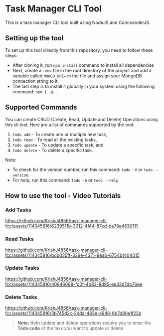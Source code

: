 # Task Manager CLI Tool
This is a task manager CLI tool built using NodeJS and CommanderJS.

## Setting up the tool
To set up this tool directly from this repository, you need to follow these steps:
- After cloning it, run `npm install` command to install all dependencies
- Next, create a `.env` file in the root directory of the project and add a variable called `MONGO_URI=` in the file and assign your MongoDB connection string to it
- The last step is to install it globally in your system using the following command: `npm i -g .`

## Supported Commands
You can create CRUD (Create, Read, Update and Delete) Operations using this cli tool. Here are a list of commands supported by the tool:
1. `todo add` - To create one or multiple new task,
2. `todo read` - To read all the existing tasks,
3. `todo update` - To update a specific task, and
4. `todo delete` - To delete a specific task.

Note:
- To check for the version number, run this command: `todo -V` or `todo --version`.
- For help, run this command: `todo -h` or `todo --help`.

## How to use the tool - Video Tutorials

### Add Tasks
https://github.com/KrishJ4856/task-manager-cli-fcc/assets/114345816/6239511b-3012-4f44-87ed-da78a4630111

### Read Tasks
https://github.com/KrishJ4856/task-manager-cli-fcc/assets/114345816/bdb035ff-339e-4371-8eab-6754b1404015

### Update Tasks
https://github.com/KrishJ4856/task-manager-cli-fcc/assets/114345816/40846098-fd0f-4b83-8d95-ee32d7db76ee

### Delete Tasks
https://github.com/KrishJ4856/task-manager-cli-fcc/assets/114345816/3b745d2c-2dda-483e-a946-6b7d80e1f25d

> **Note:** Both update and delete operations require you to enter the **Todo code** of the task you want to update or delete.
